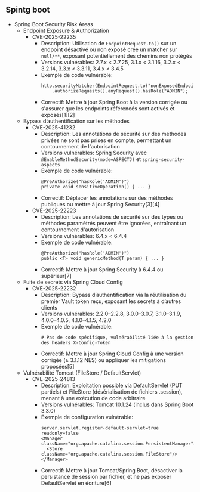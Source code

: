 ## Spintg boot

- Spring Boot Security Risk Areas
  - Endpoint Exposure & Authorization
    - CVE-2025-22235
      - Description: Utilisation de `EndpointRequest.to()` sur un endpoint désactivé ou non exposé crée un matcher sur `null/**`, exposant potentiellement des chemins non protégés
      - Versions vulnérables: 2.7.x < 2.7.25, 3.1.x < 3.1.16, 3.2.x < 3.2.14, 3.3.x < 3.3.11, 3.4.x < 3.4.5
      - Exemple de code vulnérable:
        ```
        http.securityMatcher(EndpointRequest.to("nonExposedEndpoint"))
            .authorizeRequests().anyRequest().hasRole("ADMIN");
        ```
      - Correctif: Mettre à jour Spring Boot à la version corrigée ou s'assurer que les endpoints référencés sont activés et exposés[1][2]
  - Bypass d’authentification sur les méthodes
    - CVE-2025-41232
      - Description: Les annotations de sécurité sur des méthodes privées ne sont pas prises en compte, permettant un contournement de l'autorisation
      - Versions vulnérables: Spring Security avec `@EnableMethodSecurity(mode=ASPECTJ)` et `spring-security-aspects`
      - Exemple de code vulnérable:
        ```
        @PreAuthorize("hasRole('ADMIN')")
        private void sensitiveOperation() { ... }
        ```
      - Correctif: Déplacer les annotations sur des méthodes publiques ou mettre à jour Spring Security[3][4]
    - CVE-2025-22223
      - Description: Les annotations de sécurité sur des types ou méthodes paramétrés peuvent être ignorées, entraînant un contournement d'autorisation
      - Versions vulnérables: 6.4.x < 6.4.4
      - Exemple de code vulnérable:
        ```
        @PreAuthorize("hasRole('ADMIN')")
        public <T> void genericMethod(T param) { ... }
        ```
      - Correctif: Mettre à jour Spring Security à 6.4.4 ou supérieur[7]
  - Fuite de secrets via Spring Cloud Config
    - CVE-2025-22232
      - Description: Bypass d’authentification via la réutilisation du premier Vault token reçu, exposant les secrets à d’autres clients
      - Versions vulnérables: 2.2.0–2.2.8, 3.0.0–3.0.7, 3.1.0–3.1.9, 4.0.0–4.0.5, 4.1.0–4.1.5, 4.2.0
      - Exemple de code vulnérable:
        ```
        # Pas de code spécifique, vulnérabilité liée à la gestion des headers X-Config-Token
        ```
      - Correctif: Mettre à jour Spring Cloud Config à une version corrigée (≥ 3.1.12 NES) ou appliquer les mitigations proposées[5]
  - Vulnérabilité Tomcat (FileStore / DefaultServlet)
    - CVE-2025-24813
      - Description: Exploitation possible via DefaultServlet (PUT partiels) et FileStore (désérialisation de fichiers .session), menant à une exécution de code arbitraire
      - Versions vulnérables: Tomcat 10.1.24 (inclus dans Spring Boot 3.3.0)
      - Exemple de configuration vulnérable:
        ```
        server.servlet.register-default-servlet=true
        readonly=false
        <Manager className="org.apache.catalina.session.PersistentManager">
          <Store className="org.apache.catalina.session.FileStore"/>
        </Manager>
        ```
      - Correctif: Mettre à jour Tomcat/Spring Boot, désactiver la persistance de session par fichier, et ne pas exposer DefaultServlet en écriture[6]
